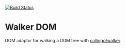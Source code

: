 [![Build Status](https://travis-ci.org/collingo/walker-dom.svg)](https://travis-ci.org/collingo/walker-dom)

# Walker DOM

DOM adaptor for walking a DOM tree with [collingo/walker](https://github.com/collingo/walker).